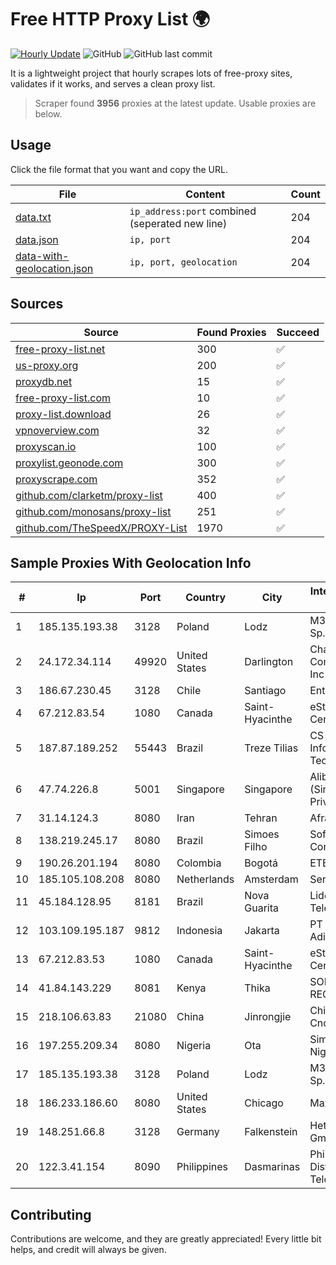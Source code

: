 
# Free HTTP Proxy List 🌍

[![Hourly Update](https://github.com/mertguvencli/http-proxy-list/actions/workflows/main.yml/badge.svg?branch=main)](https://github.com/mertguvencli/http-proxy-list/actions/workflows/main.yml)
![GitHub](https://img.shields.io/github/license/mertguvencli/http-proxy-list)
![GitHub last commit](https://img.shields.io/github/last-commit/mertguvencli/http-proxy-list)

It is a lightweight project that hourly scrapes lots of free-proxy sites, validates if it works, and serves a clean proxy list.


> Scraper found **3956** proxies at the latest update. Usable proxies are below.

## Usage

Click the file format that you want and copy the URL.


|File|Content|Count|
|----|-------|-----|
|[data.txt](https://raw.githubusercontent.com/mertguvencli/http-proxy-list/main/proxy-list/data.txt)|`ip_address:port` combined (seperated new line)|204|
|[data.json](https://raw.githubusercontent.com/mertguvencli/http-proxy-list/main/proxy-list/data.json)|`ip, port`|204|
|[data-with-geolocation.json](https://raw.githubusercontent.com/mertguvencli/http-proxy-list/main/proxy-list/data-with-geolocation.json)|`ip, port, geolocation`|204|

## Sources

|Source|Found Proxies|Succeed|
|------|-------------|-------|
|[free-proxy-list.net](https://free-proxy-list.net)|300|✅|
|[us-proxy.org](https://www.us-proxy.org)|200|✅|
|[proxydb.net](http://proxydb.net)|15|✅|
|[free-proxy-list.com](https://free-proxy-list.com/?page=&port=&type%5B%5D=http&type%5B%5D=https&up_time=0&search=Search)|10|✅|
|[proxy-list.download](https://www.proxy-list.download/HTTP)|26|✅|
|[vpnoverview.com](https://vpnoverview.com/privacy/anonymous-browsing/free-proxy-servers)|32|✅|
|[proxyscan.io](https://www.proxyscan.io)|100|✅|
|[proxylist.geonode.com](https://proxylist.geonode.com/api/proxy-list?limit=300&page=1&sort_by=lastChecked&sort_type=desc&protocols=http,https)|300|✅|
|[proxyscrape.com](https://api.proxyscrape.com/v2/?request=displayproxies&protocol=http&timeout=10000&country=all&ssl=all&anonymity=all)|352|✅|
|[github.com/clarketm/proxy-list](https://raw.githubusercontent.com/clarketm/proxy-list/master/proxy-list-raw.txt)|400|✅|
|[github.com/monosans/proxy-list](https://raw.githubusercontent.com/monosans/proxy-list/main/proxies/http.txt)|251|✅|
|[github.com/TheSpeedX/PROXY-List](https://raw.githubusercontent.com/TheSpeedX/PROXY-List/master/http.txt)|1970|✅|


## Sample Proxies With Geolocation Info

|#|Ip|Port|Country|City|Internet Service Provider|
|-|--|----|-------|----|-------------------------|
|1|185.135.193.38|3128|Poland|Lodz|M3.NET Sp. zoo Sp. K.|
|2|24.172.34.114|49920|United States|Darlington|Charter Communications Inc|
|3|186.67.230.45|3128|Chile|Santiago|Entel Chile S.A.|
|4|67.212.83.54|1080|Canada|Saint-Hyacinthe|eStruxture Data Centers Inc.|
|5|187.87.189.252|55443|Brazil|Treze Tilias|CS-NET InformÔtica e Tecnologia Ltda.|
|6|47.74.226.8|5001|Singapore|Singapore|Alibaba Cloud (Singapore) Private Limited|
|7|31.14.124.3|8080|Iran|Tehran|Afranet|
|8|138.219.245.17|8080|Brazil|Simoes Filho|Softdados Conectividade|
|9|190.26.201.194|8080|Colombia|Bogotá|ETB - Colombia|
|10|185.105.108.208|8080|Netherlands|Amsterdam|Serverius|
|11|45.184.128.95|8181|Brazil|Nova Guarita|Lidernet Telecom|
|12|103.109.195.187|9812|Indonesia|Jakarta|PT Cyberindo Aditama|
|13|67.212.83.53|1080|Canada|Saint-Hyacinthe|eStruxture Data Centers Inc.|
|14|41.84.143.229|8081|Kenya|Thika|SOHO-REGIONAL|
|15|218.106.63.83|21080|China|Jinrongjie|China Unicom CncNet|
|16|197.255.209.34|8080|Nigeria|Ota|SimbaNET Nigeria Limited|
|17|185.135.193.38|3128|Poland|Lodz|M3.NET Sp. zoo Sp. K.|
|18|186.233.186.60|8080|United States|Chicago|Maxihost LTDA|
|19|148.251.66.8|3128|Germany|Falkenstein|Hetzner Online GmbH|
|20|122.3.41.154|8090|Philippines|Dasmarinas|Philippine Long Distance Telephone Co.|



## Contributing

Contributions are welcome, and they are greatly appreciated! Every
little bit helps, and credit will always be given.

